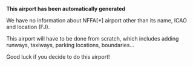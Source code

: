 **This airport has been automatically generated**

We have no information about NFFA[*] airport other than its name, ICAO and location (FJ).

This airport will have to be done from scratch, which includes adding runways, taxiways, parking locations, boundaries...

Good luck if you decide to do this airport!